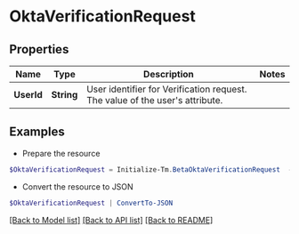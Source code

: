 # OktaVerificationRequest
## Properties

Name | Type | Description | Notes
------------ | ------------- | ------------- | -------------
**UserId** | **String** | User identifier for Verification request. The value of the user&#39;s attribute. | 

## Examples

- Prepare the resource
```powershell
$OktaVerificationRequest = Initialize-Tm.BetaOktaVerificationRequest  -UserId example@mail.com
```

- Convert the resource to JSON
```powershell
$OktaVerificationRequest | ConvertTo-JSON
```

[[Back to Model list]](../README.md#documentation-for-models) [[Back to API list]](../README.md#documentation-for-api-endpoints) [[Back to README]](../README.md)

